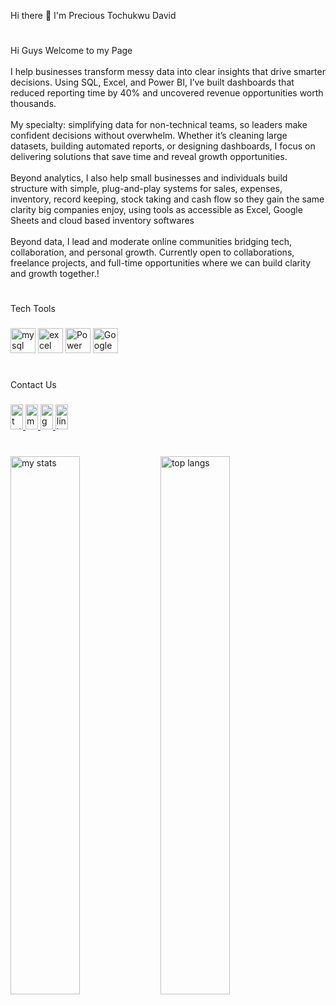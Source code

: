 <p align="left">Hi there 👋 I'm Precious Tochukwu David</p>

#
###

<p align="left">Hi Guys Welcome to my Page<br><br>I help businesses transform messy data into clear insights that drive smarter decisions. Using SQL, Excel, and Power BI, I’ve built dashboards that reduced reporting time by 40% and uncovered revenue opportunities worth thousands.<br><br>My specialty: simplifying data for non-technical teams, so leaders make confident decisions without overwhelm. Whether it’s cleaning large datasets, building automated reports, or designing dashboards, I focus on delivering solutions that save time and reveal growth opportunities.<br><br>Beyond analytics, I also help small businesses and individuals build structure with simple, plug-and-play systems for sales, expenses, inventory, record keeping, stock taking and cash flow so they gain the same clarity big companies enjoy, using tools as accessible as Excel, Google Sheets and cloud based inventory softwares<br><br>Beyond data, I lead and moderate online communities bridging tech, collaboration, and personal growth. Currently open to collaborations, freelance projects, and full-time opportunities where we can build clarity and growth together.!</p>

#
###

<p align="left">Tech Tools</p>

###

<div align="left">
 <img src="https://img.icons8.com/?size=100&id=J6KcaRLsTgpZ&format=png&color=000000" height="40" alt="mysql logo"  />
  <img width="40" height="40" alt="excel logo" src="https://img.icons8.com/?size=100&id=UECmBSgBOvPT&format=png&color=000000" />
  <img width="40" height="40" alt="Power BI Icon" src="https://img.icons8.com/?size=100&id=Ny0t2MYrJ70p&format=png&color=000000" />
  <img width="40" height="40" alt="Google Sheets Icon" src="https://img.icons8.com/?size=100&id=30461&format=png&color=000000" />
</div>

#
###

<p align="left">Contact Us</p>

###

<div align="left">
  <a href="https://x.com/DavidPreciousT?t=W-HBNru6nya8KJojeY3UAQ&s=09" target="_blank">
    <img src="https://raw.githubusercontent.com/maurodesouza/profile-readme-generator/master/src/assets/icons/social/twitter/default.svg" width="20" height="40" alt="twitter logo"  />
  </a>
  <a href="https://medium.com/@davidprecious7005" target="_blank">
    <img src="https://raw.githubusercontent.com/maurodesouza/profile-readme-generator/master/src/assets/icons/social/medium/default.svg" width="20" height="40" alt="medium logo"  />
  </a>
  <a href="davidprecious7005@gmail.com" target="_blank">
    <img src="https://raw.githubusercontent.com/maurodesouza/profile-readme-generator/master/src/assets/icons/social/gmail/default.svg" width="20" height="40" alt="gmail logo"  />
  </a>
  <a href="https://www.linkedin.com/in/precious-tochukwu-david" target="_blank">
    <img src="https://raw.githubusercontent.com/maurodesouza/profile-readme-generator/master/src/assets/icons/social/linkedin/default.svg" width="20" height="40" alt="linkedin logo"  />
  </a>
</div>

#
###

<img alt="my stats" align="left" width="47%" style="display:flex; flex-wrap:wrap; justify-content:center; gap: 10" src="https://github-readme-stats.vercel.app/api?username=analyse-with-precious&show_icons=true&theme=tokyonight#gh-dark-mode-only"/>
<img alt="top langs" align="left" width="47%" style="display:flex; flex-wrap:wrap; justify-content:center; gap: 10" src="https://github-readme-stats.vercel.app/api/top-langs/?username=analyse-with-precious&layout=compact&theme=tokyonight#gh-dark-mode-only"/>
